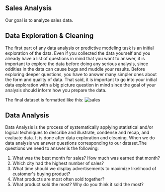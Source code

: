 Sales Analysis
-----------------------------

Our goal is to analyze sales data.


Data Exploration & Cleaning
-----------------------------

The first part of any data analysis or predictive modeling task is an initial exploration of the data. Even if you collected the data yourself and you already have a list of questions in mind that you want to answer, it is important to explore the data before doing any serious analysis, since oddities in the data can cause bugs and muddle your results. Before exploring deeper questions, you have to answer many simpler ones about the form and quality of data. That said, it is important to go into your initial data exploration with a big picture question in mind since the goal of your analysis should inform how you prepare the data.

The final dataset is formatted like this: ![sales](https://user-images.githubusercontent.com/37047286/233739072-5d4ada56-7dec-489a-9776-95989f50b432.PNG)



Data Analysis
-----------------------------

Data Analysis is the process of systematically applying statistical and/or logical techniques to describe and illustrate, condense and recap, and evaluate data. It is done after data exploration and cleaning. When we do data analysis we answer questions corresponding to our dataset.The questions we need to answer is the following:

1. What was the best month for sales? How much was earned that month?
2. Which city had the highest number of sales?
3. What time should we display advertisements to maximize likelihood of customer's buying product?
4. What products are most often sold together?
5. What product sold the most? Why do you think it sold the most?
